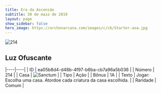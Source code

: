 ```yaml
---
title: Era da Ascensão
subtitle: 30 de maio de 2019
layout: page
show_sidebar: false
hero_image: https://archonarcana.com/images/c/c6/Starter-aoa.jpg
---
```


![214](https://cdn.keyforgegame.com/media/card_front/pt/435_214_PG3C2H84HG7_pt.png)

## Luz Ofuscante

|----|----|
| ID | ea05b8d4-d48b-4f97-b6ba-cb7a96a5b036 |
| Número | 214 |
| Casa | ![Sanctum](https://archonarcana.com/images/thumb/c/c7/Sanctum.png/22px-Sanctum.png "Santuário") |
| Tipo | Ação |
| Bônus | 1A |
| Texto | Jogar: Escolha uma casa. Atordoe cada criatura da casa escolhida. |
| Raridade | Comum |
